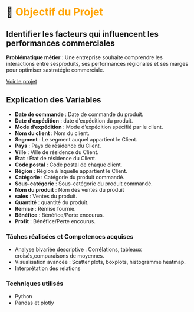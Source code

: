 
# 📌 <span style="color:orange;"> Objectif du Projet  
**Identifier les facteurs qui influencent les performances commerciales**
---
**Problématique métier** : 
Une entreprise souhaite comprendre les interactions entre sesproduits, ses performances régionales et ses marges pour optimiser sastratégie commerciale.


<a href="https://www.google.com" target="_blank">Voir le projet</a>

## Explication des Variables 

   - **Date de commande** : Date de commande du produit.    
   - **Date d’expédition** : date d’expédition du produit.  
   - **Mode d’expédition** : Mode d’expédition spécifié par le client.    
   - **Nom du client**   : Nom du client.    
   - **Segment** : Le segment auquel appartient le Client.    
   - **Pays** : Pays de résidence du Client.      
   - **Ville** : Ville de résidence du Client.  
   - **État** : État de résidence du Client.  
   - **Code postal** : Code postal de chaque client.  
   - **Région** : Région à laquelle appartient le Client.  
   - **Catégorie** : Catégorie du produit commandé.  
   - **Sous-catégorie** : Sous-catégorie du produit commandé.  
   - **Nom du produit** : Nom des ventes du produit  
   - **sales** : Ventes du produit.  
   - **Quantité** : quantité du produit.  
   - **Remise** : Remise fournie.  
   - **Bénéfice** : Bénéfice/Perte encourus.  
   - **Profit** :  Bénéfice/Perte encourus.
     
### Tâches réalisées et  Competences acquises
- Analyse bivariée descriptive : Corrélations, tableaux croisés,comparaisons de moyennes.
- Visualisation avancée : Scatter plots, boxplots, histogramme heatmap.
- Interprétation des relations 
### Techniques utilisés 
- Python
- Pandas et plotly 

